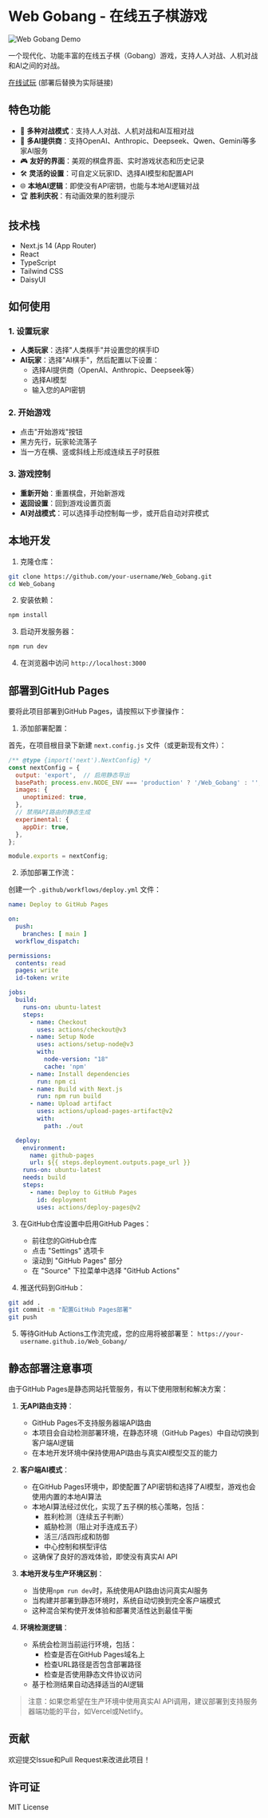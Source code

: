 # Web Gobang - 在线五子棋游戏

![Web Gobang Demo](./public/screenshot.png)

一个现代化、功能丰富的在线五子棋（Gobang）游戏，支持人人对战、人机对战和AI之间的对战。

[在线试玩](https://your-username.github.io/Web_Gobang/) (部署后替换为实际链接)

## 特色功能

- 👥 **多种对战模式**：支持人人对战、人机对战和AI互相对战
- 🧠 **多AI提供商**：支持OpenAI、Anthropic、Deepseek、Qwen、Gemini等多家AI服务
- 🎮 **友好的界面**：美观的棋盘界面、实时游戏状态和历史记录
- 🛠️ **灵活的设置**：可自定义玩家ID、选择AI模型和配置API
- 🌐 **本地AI逻辑**：即使没有API密钥，也能与本地AI逻辑对战
- 🏆 **胜利庆祝**：有动画效果的胜利提示

## 技术栈

- Next.js 14 (App Router)
- React
- TypeScript
- Tailwind CSS
- DaisyUI

## 如何使用

### 1. 设置玩家

- **人类玩家**：选择"人类棋手"并设置您的棋手ID
- **AI玩家**：选择"AI棋手"，然后配置以下设置：
  - 选择AI提供商（OpenAI、Anthropic、Deepseek等）
  - 选择AI模型
  - 输入您的API密钥

### 2. 开始游戏

- 点击"开始游戏"按钮
- 黑方先行，玩家轮流落子
- 当一方在横、竖或斜线上形成连续五子时获胜

### 3. 游戏控制

- **重新开始**：重置棋盘，开始新游戏
- **返回设置**：回到游戏设置页面
- **AI对战模式**：可以选择手动控制每一步，或开启自动对弈模式

## 本地开发

1. 克隆仓库：

```bash
git clone https://github.com/your-username/Web_Gobang.git
cd Web_Gobang
```

2. 安装依赖：

```bash
npm install
```

3. 启动开发服务器：

```bash
npm run dev
```

4. 在浏览器中访问 `http://localhost:3000`

## 部署到GitHub Pages

要将此项目部署到GitHub Pages，请按照以下步骤操作：

1. 添加部署配置：

首先，在项目根目录下新建 `next.config.js` 文件（或更新现有文件）：

```javascript
/** @type {import('next').NextConfig} */
const nextConfig = {
  output: 'export',  // 启用静态导出
  basePath: process.env.NODE_ENV === 'production' ? '/Web_Gobang' : '',
  images: {
    unoptimized: true,
  },
  // 禁用API路由的静态生成
  experimental: {
    appDir: true,
  },
};

module.exports = nextConfig;
```

2. 添加部署工作流：

创建一个 `.github/workflows/deploy.yml` 文件：

```yaml
name: Deploy to GitHub Pages

on:
  push:
    branches: [ main ]
  workflow_dispatch:

permissions:
  contents: read
  pages: write
  id-token: write

jobs:
  build:
    runs-on: ubuntu-latest
    steps:
      - name: Checkout
        uses: actions/checkout@v3
      - name: Setup Node
        uses: actions/setup-node@v3
        with:
          node-version: "18"
          cache: 'npm'
      - name: Install dependencies
        run: npm ci
      - name: Build with Next.js
        run: npm run build
      - name: Upload artifact
        uses: actions/upload-pages-artifact@v2
        with:
          path: ./out

  deploy:
    environment:
      name: github-pages
      url: ${{ steps.deployment.outputs.page_url }}
    runs-on: ubuntu-latest
    needs: build
    steps:
      - name: Deploy to GitHub Pages
        id: deployment
        uses: actions/deploy-pages@v2
```

3. 在GitHub仓库设置中启用GitHub Pages：

   - 前往您的GitHub仓库
   - 点击 "Settings" 选项卡
   - 滚动到 "GitHub Pages" 部分
   - 在 "Source" 下拉菜单中选择 "GitHub Actions"

4. 推送代码到GitHub：

```bash
git add .
git commit -m "配置GitHub Pages部署"
git push
```

5. 等待GitHub Actions工作流完成，您的应用将被部署至：
   `https://your-username.github.io/Web_Gobang/`

## 静态部署注意事项

由于GitHub Pages是静态网站托管服务，有以下使用限制和解决方案：

1. **无API路由支持**：
   - GitHub Pages不支持服务器端API路由
   - 本项目会自动检测部署环境，在静态环境（GitHub Pages）中自动切换到客户端AI逻辑
   - 在本地开发环境中保持使用API路由与真实AI模型交互的能力

2. **客户端AI模式**：
   - 在GitHub Pages环境中，即使配置了API密钥和选择了AI模型，游戏也会使用内置的本地AI算法
   - 本地AI算法经过优化，实现了五子棋的核心策略，包括：
     - 胜利检测（连续五子判断）
     - 威胁检测（阻止对手连成五子）
     - 活三/活四形成和防御
     - 中心控制和棋型评估
   - 这确保了良好的游戏体验，即使没有真实AI API

3. **本地开发与生产环境区别**：
   - 当使用`npm run dev`时，系统使用API路由访问真实AI服务
   - 当构建并部署到静态环境时，系统自动切换到完全客户端模式
   - 这种混合架构使开发体验和部署灵活性达到最佳平衡

4. **环境检测逻辑**：
   - 系统会检测当前运行环境，包括：
     - 检查是否在GitHub Pages域名上
     - 检查URL路径是否包含部署路径
     - 检查是否使用静态文件协议访问
   - 基于检测结果自动选择适当的AI逻辑

> 注意：如果您希望在生产环境中使用真实AI API调用，建议部署到支持服务器端功能的平台，如Vercel或Netlify。

## 贡献

欢迎提交Issue和Pull Request来改进此项目！

## 许可证

MIT License 